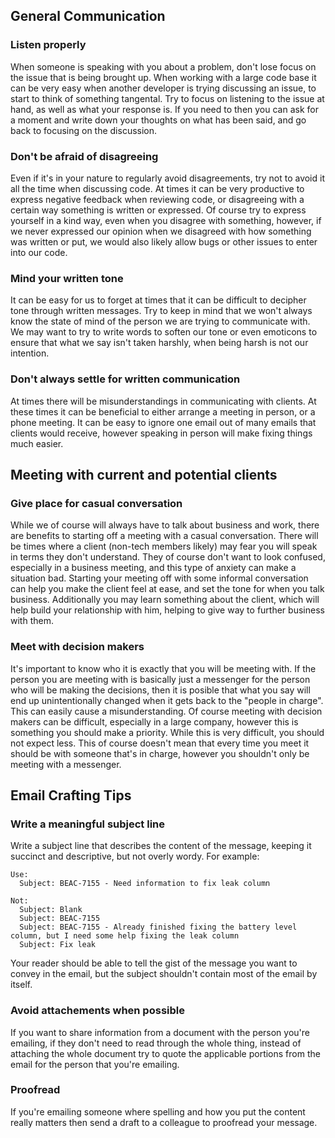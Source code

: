 ## General Communication
### Listen properly
  When someone is speaking with you about a problem, don't lose focus on the issue that is being brought up. When working with a large code base it can be very easy when another developer is trying discussing an issue, to start to think of something tangental. Try to focus on listening to the issue at hand, as well as what your response is. If you need to then you can ask for a moment and write down your thoughts on what has been said, and go back to focusing on the discussion.

### Don't be afraid of disagreeing
  Even if it's in your nature to regularly avoid disagreements, try not to avoid it all the time when discussing code. At times it can be very productive to express negative feedback when reviewing code, or disagreeing with a certain way something is written or expressed. Of course try to express yourself in a kind way, even when you disagree with something, however, if we never expressed our opinion when we disagreed with how something was written or put, we would also likely allow bugs or other issues to enter into our code.

### Mind your written tone
  It can be easy for us to forget at times that it can be difficult to decipher tone through written messages. Try to keep in mind that we won't always know the state of mind of the person we are trying to communicate with. We may want to try to write words to soften our tone or even emoticons to ensure that what we say isn't taken harshly, when being harsh is not our intention.

### Don't always settle for written communication
  At times there will be misunderstandings in communicating with clients. At these times it can be beneficial to either arrange a meeting in person, or a phone meeting. It can be easy to ignore one email out of many emails that clients would receive, however speaking in person will make fixing things much easier.

## Meeting with current and potential clients
### Give place for casual conversation
  While we of course will always have to talk about business and work, there are benefits to starting off a meeting with a casual conversation. There will be times where a client (non-tech members likely) may fear you will speak in terms they don't understand. They of course don't want to look confused, especially in a business meeting, and this type of anxiety can make a situation bad. Starting your meeting off with some informal conversation can help you make the client feel at ease, and set the tone for when you talk business. Additionally you may learn something about the client, which will help build your relationship with him, helping to give way to further business with them.

### Meet with decision makers
  It's important to know who it is exactly that you will be meeting with. If the person you are meeting with is basically just a messenger for the person who will be making the decisions, then it is posible that what you say will end up unintentionally changed when it gets back to the "people in charge". This can easily cause a misunderstanding. Of course meeting with decision makers can be difficult, especially in a large company, however this is something you should make a priority. While this is very difficult, you should not expect less. This of course doesn't mean that every time you meet it should be with someone that's in charge, however you shouldn't only be meeting with a messenger.

## Email Crafting Tips
### Write a meaningful subject line
  Write a subject line that describes the content of the message, keeping it succinct and descriptive, but not overly wordy.
  For example:

```
Use:
  Subject: BEAC-7155 - Need information to fix leak column
  
Not:
  Subject: Blank
  Subject: BEAC-7155
  Subject: BEAC-7155 - Already finished fixing the battery level column, but I need some help fixing the leak column
  Subject: Fix leak
```

  Your reader should be able to tell the gist of the message you want to convey in the email, but the subject shouldn't contain most of the email by itself.

### Avoid attachements when possible
  If you want to share information from a document with the person you're emailing, if they don't need to read through the whole thing, instead of attaching the whole document try to quote the applicable portions from the email for the person that you're emailing.
  
### Proofread
  If you're emailing someone where spelling and how you put the content really matters then send a draft to a colleague to proofread your message.
